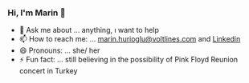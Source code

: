 ### Hi, I'm Marin 👋

- 💬 Ask me about ... anything, ı want to help 
- 📫 How to reach me: ... marin.hurioglu@voltlines.com and [Linkedin](https://www.linkedin.com/in/marin-hurio%C4%9Flu-b17521192/)
- 😄 Pronouns: ... she/ her 
- ⚡ Fun fact: ... still believing in the possibility of Pink Floyd Reunion concert in Turkey
